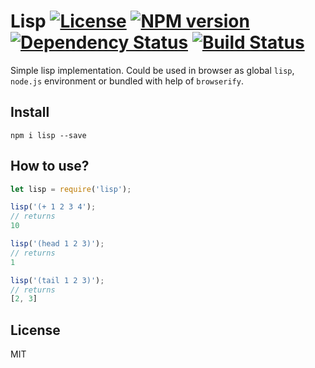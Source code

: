 # Lisp [![License][LicenseIMGURL]][LicenseURL] [![NPM version][NPMIMGURL]][NPMURL] [![Dependency Status][DependencyStatusIMGURL]][DependencyStatusURL] [![Build Status][BuildStatusIMGURL]][BuildStatusURL]

Simple lisp implementation. Could be used in browser as global `lisp`, `node.js` environment or bundled with help of `browserify`.

## Install

```
npm i lisp --save
```

## How to use?

```js
let lisp = require('lisp');

lisp('(+ 1 2 3 4');
// returns
10

lisp('(head 1 2 3)');
// returns
1

lisp('(tail 1 2 3)');
// returns
[2, 3]
```

## License

MIT

[NPMIMGURL]:                https://img.shields.io/npm/v/lisp.svg?style=flat
[BuildStatusIMGURL]:        https://img.shields.io/travis/coderaiser/lisp/master.svg?style=flat
[DependencyStatusIMGURL]:   https://img.shields.io/gemnasium/coderaiser/lisp.svg?style=flat
[LicenseIMGURL]:            https://img.shields.io/badge/license-MIT-317BF9.svg?style=flat
[NPMURL]:                   https://npmjs.org/package/lisp "npm"
[BuildStatusURL]:           https://travis-ci.org/coderaiser/lisp  "Build Status"
[DependencyStatusURL]:      https://gemnasium.com/coderaiser/lisp "Dependency Status"
[LicenseURL]:               https://tldrlegal.com/license/mit-license "MIT License"


